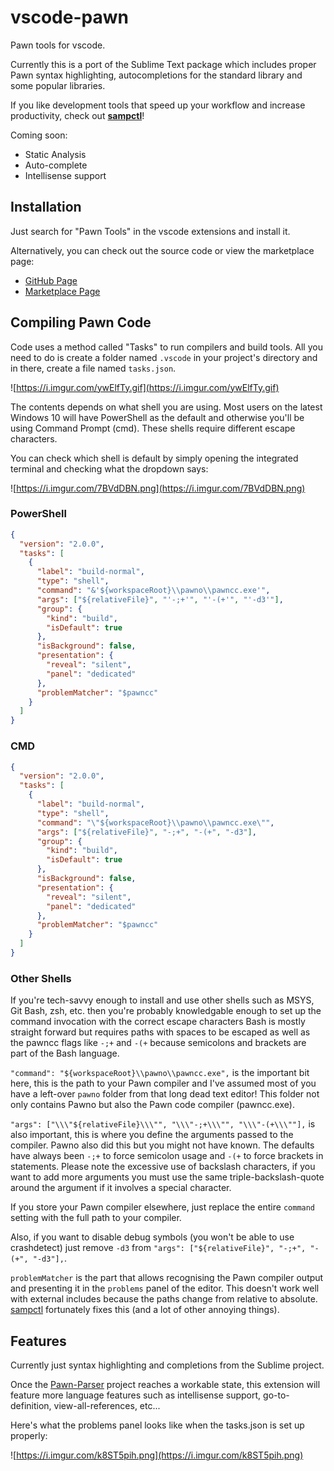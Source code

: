 # vscode-pawn

Pawn tools for vscode.

Currently this is a port of the Sublime Text package which includes proper Pawn
syntax highlighting, autocompletions for the standard library and some popular
libraries.

If you like development tools that speed up your workflow and increase
productivity, check out **[sampctl](http://bit.ly/sampctl-thread)**!

Coming soon:

* Static Analysis
* Auto-complete
* Intellisense support

## Installation

Just search for "Pawn Tools" in the vscode extensions and install it.

Alternatively, you can check out the source code or view the marketplace page:

* [GitHub Page](https://github.com/Southclaws/vscode-pawn)
* [Marketplace Page](https://marketplace.visualstudio.com/items?itemName=southclaws.vscode-pawn)

## Compiling Pawn Code

Code uses a method called "Tasks" to run compilers and build tools. All you need
to do is create a folder named `.vscode` in your project's directory and in
there, create a file named `tasks.json`.

![https://i.imgur.com/ywElfTy.gif](https://i.imgur.com/ywElfTy.gif)

The contents depends on what shell you are using. Most users on the latest
Windows 10 will have PowerShell as the default and otherwise you'll be using
Command Prompt (cmd). These shells require different escape characters.

You can check which shell is default by simply opening the integrated terminal
and checking what the dropdown says:

![https://i.imgur.com/7BVdDBN.png](https://i.imgur.com/7BVdDBN.png)

### PowerShell

```json
{
  "version": "2.0.0",
  "tasks": [
    {
      "label": "build-normal",
      "type": "shell",
      "command": "&'${workspaceRoot}\\pawno\\pawncc.exe'",
      "args": ["${relativeFile}", "'-;+'", "'-(+'", "'-d3'"],
      "group": {
        "kind": "build",
        "isDefault": true
      },
      "isBackground": false,
      "presentation": {
        "reveal": "silent",
        "panel": "dedicated"
      },
      "problemMatcher": "$pawncc"
    }
  ]
}
```

### CMD

```json
{
  "version": "2.0.0",
  "tasks": [
    {
      "label": "build-normal",
      "type": "shell",
      "command": "\"${workspaceRoot}\\pawno\\pawncc.exe\"",
      "args": ["${relativeFile}", "-;+", "-(+", "-d3"],
      "group": {
        "kind": "build",
        "isDefault": true
      },
      "isBackground": false,
      "presentation": {
        "reveal": "silent",
        "panel": "dedicated"
      },
      "problemMatcher": "$pawncc"
    }
  ]
}
```

### Other Shells

If you're tech-savvy enough to install and use other shells such as MSYS, Git
Bash, zsh, etc. then you're probably knowledgable enough to set up the command
invocation with the correct escape characters Bash is mostly straight forward
but requires paths with spaces to be escaped as well as the pawncc flags like
`-;+` and `-(+` because semicolons and brackets are part of the Bash language.

`"command": "${workspaceRoot}\\pawno\\pawncc.exe",` is the important bit here,
this is the path to your Pawn compiler and I've assumed most of you have a
left-over `pawno` folder from that long dead text editor! This folder not only
contains Pawno but also the Pawn code compiler (pawncc.exe).

`"args": ["\\\"${relativeFile}\\\"", "\\\"-;+\\\"", "\\\"-(+\\\""],` is also
important, this is where you define the arguments passed to the compiler. Pawno
also did this but you might not have known. The defaults have always been `-;+`
to force semicolon usage and `-(+` to force brackets in statements. Please note
the excessive use of backslash characters, if you want to add more arguments you
must use the same triple-backslash-quote around the argument if it involves a
special character.

If you store your Pawn compiler elsewhere, just replace the entire `command`
setting with the full path to your compiler.

Also, if you want to disable debug symbols (you won't be able to use
crashdetect) just remove `-d3` from
`"args": ["${relativeFile}", "-;+", "-(+", "-d3"],`.

`problemMatcher` is the part that allows recognising the Pawn compiler output
and presenting it in the `problems` panel of the editor. This doesn't work well
with external includes because the paths change from relative to absolute.
[sampctl](http://sampctl.com) fortunately fixes this (and a lot of other
annoying things).

## Features

Currently just syntax highlighting and completions from the Sublime project.

Once the [Pawn-Parser](https://github.com/Southclaws/pawn-parser) project
reaches a workable state, this extension will feature more language features
such as intellisense support, go-to-definition, view-all-references, etc...

Here's what the problems panel looks like when the tasks.json is set up
properly:

![https://i.imgur.com/k8ST5pih.png](https://i.imgur.com/k8ST5pih.png)
